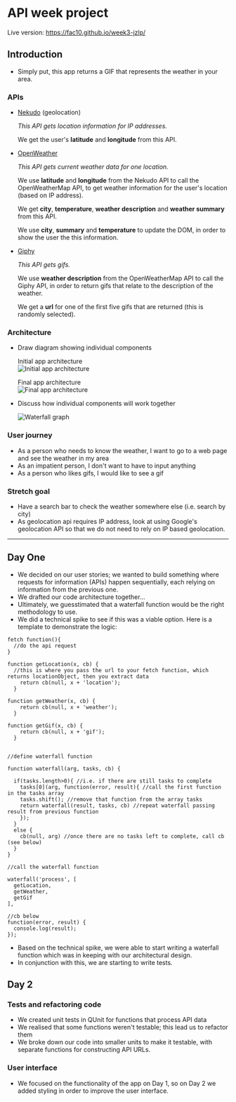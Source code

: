 # API week project

Live version: https://fac10.github.io/week3-jzlp/

## Introduction

- Simply put, this app returns a GIF that represents the weather in your area.

### APIs

- [Nekudo](http://geoip.nekudo.com/) (geolocation)

  *This API gets location information for IP addresses.*

  We get the user's __latitude__ and __longitude__ from this API.

- [OpenWeather](https://openweathermap.org/api)

  *This API gets current weather data for one location.*

  We use __latitude__ and __longitude__ from the Nekudo API to call the OpenWeatherMap API, to get weather information for the user's location (based on IP address).

  We get __city__, __temperature__, __weather description__ and __weather summary__ from this API.

  We use __city__, __summary__ and __temperature__ to update the DOM, in order to show the user the this information.

- [Giphy](https://api.giphy.com/)

  *This API gets gifs.*

  We use __weather description__ from the OpenWeatherMap API to call the Giphy API, in order to return gifs that relate to the description of the weather.

  We get a __url__ for one of the first five gifs that are returned (this is randomly selected).


### Architecture

- Draw diagram showing individual components

  Initial app architecture<br>
    ![Initial app architecture](demo/initial_arch.jpg)

  Final app architecture<br>
    ![Final app architecture](demo/final_arch.jpg)

- Discuss how individual components will work together

    ![Waterfall graph](demo/waterfall-graph.png)

### User journey

- As a person who needs to know the weather, I want to go to a web page and see the weather in my area
- As an impatient person, I don't want to have to input anything
- As a person who likes gifs, I would like to see a gif

### Stretch goal
- Have a search bar to check the weather somewhere else (i.e. search by city)
- As geolocation api requires IP address, look at using Google's geolocation API so that we do not need to rely on IP based geolocation.

---

## Day One

- We decided on our user stories; we wanted to build something where requests for information (APIs) happen sequentially, each relying on information from the previous one.
- We drafted our code architecture together...
- Ultimately, we guesstimated that a waterfall function would be the right methodology to use.
- We did a technical spike to see if this was a viable option. Here is a template to demonstrate the logic:

```
fetch function(){
  //do the api request
}

function getLocation(x, cb) {
  //this is where you pass the url to your fetch function, which returns locationObject, then you extract data
    return cb(null, x + 'location');
  }

function getWeather(x, cb) {
    return cb(null, x + 'weather');
  }

function getGif(x, cb) {
    return cb(null, x + 'gif');
  }


//define waterfall function

function waterfall(arg, tasks, cb) {

  if(tasks.length>0){ //i.e. if there are still tasks to complete
    tasks[0](arg, function(error, result){ //call the first function in the tasks array
    tasks.shift(); //remove that function from the array tasks
    return waterfall(result, tasks, cb) //repeat waterfall passing result from previous function
    });
  }
  else {
    cb(null, arg) //once there are no tasks left to complete, call cb (see below)
  }
}

//call the waterfall function

waterfall('process', [
  getLocation,
  getWeather,
  getGif
],

//cb below
function(error, result) {
  console.log(result);
});
```

- Based on the technical spike, we were able to start writing a waterfall function which was in keeping with our architectural design.
- In conjunction with this, we are starting to write tests.


## Day 2

### Tests and refactoring code

- We created unit tests in QUnit for functions that process API data
- We realised that some functions weren't testable; this lead us to refactor them
- We broke down our code into smaller units to make it testable, with separate functions for constructing API URLs.

### User interface

- We focused on the functionality of the app on Day 1, so on Day 2 we added styling in order to improve the user interface.
